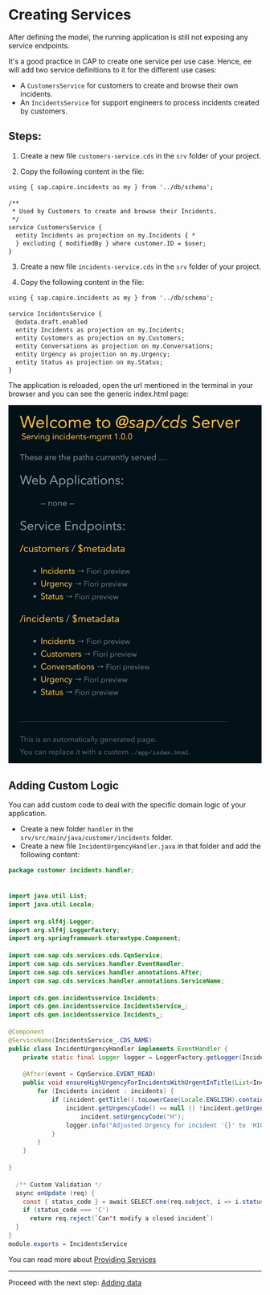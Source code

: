 # Creating Services

After defining the model, the running application is still not exposing any service endpoints.

It's a good practice in CAP to create one service per use case. Hence, ee will add two service definitions to it for the different use cases:

- A `CustomersService` for customers to create and browse their own incidents.
- An `IncidentsService` for support engineers to process incidents created by customers.

## Steps:

1. Create a new file `customers-service.cds` in the `srv` folder of your project.

2. Copy the following content in the file:

```cds
using { sap.capire.incidents as my } from '../db/schema';

/**
 * Used by Customers to create and browse their Incidents.
 */
service CustomersService {
  entity Incidents as projection on my.Incidents { *
  } excluding { modifiedBy } where customer.ID = $user;
}
```

3. Create a new file `incidents-service.cds` in the `srv` folder of your project.

4. Copy the following content in the file:

```cds
using { sap.capire.incidents as my } from '../db/schema';

service IncidentsService { 
  @odata.draft.enabled
  entity Incidents as projection on my.Incidents;
  entity Customers as projection on my.Customers;
  entity Conversations as projection on my.Conversations;
  entity Urgency as projection on my.Urgency;
  entity Status as projection on my.Status;
}
```

The application is reloaded, open the url mentioned in the terminal in your browser and you can see the generic index.html page:
<br/>

![Endpoints](assets/services.png)
<br/>

## Adding Custom Logic

You can add custom code to deal with the specific domain logic of your application.

- Create a new folder `handler` in the `srv/src/main/java/customer/incidents` folder.
- Create a new file `IncidentUrgencyHandler.java` in that folder and add the following content:

```java
package customer.incidents.handler;


import java.util.List;
import java.util.Locale;

import org.slf4j.Logger;
import org.slf4j.LoggerFactory;
import org.springframework.stereotype.Component;

import com.sap.cds.services.cds.CqnService;
import com.sap.cds.services.handler.EventHandler;
import com.sap.cds.services.handler.annotations.After;
import com.sap.cds.services.handler.annotations.ServiceName;

import cds.gen.incidentsservice.Incidents;
import cds.gen.incidentsservice.IncidentsService_;
import cds.gen.incidentsservice.Incidents_;

@Component
@ServiceName(IncidentsService_.CDS_NAME)  
public class IncidentUrgencyHandler implements EventHandler {
	private static final Logger logger = LoggerFactory.getLogger(IncidentUrgencyHandler.class);
	
	@After(event = CqnService.EVENT_READ)  
	public void ensureHighUrgencyForIncidentsWithUrgentInTitle(List<Incidents> incidents) {  
		for (Incidents incident : incidents) { 
			if (incident.getTitle().toLowerCase(Locale.ENGLISH).contains("urgent") &&  
				incident.getUrgencyCode() == null || !incident.getUrgencyCode().equals("H")) {  
					incident.setUrgencyCode("H");  
				logger.info("Adjusted Urgency for incident '{}' to 'HIGH'.", incident.getTitle());  
			}  
		}  
	}  
	
}

  /** Custom Validation */
  async onUpdate (req) {
    const { status_code } = await SELECT.one(req.subject, i => i.status_code).where({ID: req.data.ID})
    if (status_code === 'C')
      return req.reject(`Can't modify a closed incident`)
  }
}
module.exports = IncidentsService
```

You can read more about [Providing Services](https://cap.cloud.sap/docs/guides/providing-services/) 

***

Proceed with the next step: [Adding data](05_java_adding_data.md)